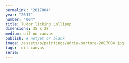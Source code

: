 ```yaml
---
permalink: "2017004"
year: "2017"
number: "004"
title: Tudor licking Lollipop
dimensions: 35 x 28
medium: oil on canvas
publish: # notyet or blank
image: /assets/p/paintings/adria-sartore-2017004.jpg
tags:  oil canvas
serie:
---
```


